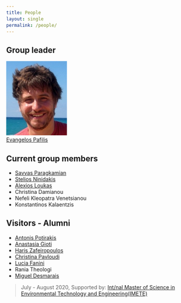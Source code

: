 ```yaml
---
title: People
layout: single
permalink: /people/
---
```


## Group leader
![Portrait of EvangelosPafilis](people_evangelospafilis.jpg)  
[Evangelos Pafilis](evangelospafilis) 

## Current group members
- [Savvas Paragkamian](savvas-paragkamian)
- [Stelios Ninidakis](steliosninidakis)
- [Alexios Loukas](alex-loukas)
- Christina Damianou
- Nefeli Kleopatra Venetsianou 
- Konstantinos Kalaentzis

## Visitors - Alumni
- [Antonis Potirakis](https://imbbc.hcmr.gr/user/potant/)
- [Anastasia Gioti](https://scholar.google.com/citations?user=eMsnakoAAAAJ&hl=en&oi=ao)
- [Haris Zafeiropoulos](hariszafeiropoulos)
- [Christina Pavloudi](christinapavloudi)
- [Lucia Fanini](luciafanini)
- Rania Theologi
- [Miguel Desmarais](https://www.researchgate.net/profile/Miguel_Desmarais)
> July - August 2020, Supported by: [Int/nal Master of Science in Environmental Technology and Engineering(IMETE)](https://www.imete.eu/)
